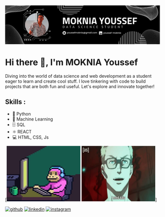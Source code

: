 ![Data Science Student ](https://github.com/YOUSSEF-MOKNIA/YOUSSEF-MOKNIA/blob/main/Github%20Banner.png)

# Hi there 👋, I'm MOKNIA Youssef
Diving into the world of data science and web development as a student eager to learn and create cool stuff. I love tinkering with code to build projects that are both fun and useful. Let's explore and innovate together!

## Skills :
* 🐍 Python
* 🤖 Machine Learning
* 🗄️ SQL
* ⚛️ REACT
* 💻 HTML, CSS, Js

[<img src='https://github.com/YOUSSEF-MOKNIA/YOUSSEF-MOKNIA/blob/main/giphy.webp' width='240' height='180'>
<img src='https://github.com/YOUSSEF-MOKNIA/YOUSSEF-MOKNIA/blob/main/giphy%20(1).webp' width='240' height='180'>]


[<img src='https://cdn.jsdelivr.net/npm/simple-icons@3.0.1/icons/github.svg' alt='github' height='40'>](https://github.com/YOUSSEF-MOKNIA)  [<img src='https://cdn.jsdelivr.net/npm/simple-icons@3.0.1/icons/linkedin.svg' alt='linkedin' height='40'>](https://www.linkedin.com/in/youssef-moknia/)  [<img src='https://cdn.jsdelivr.net/npm/simple-icons@3.0.1/icons/instagram.svg' alt='instagram' height='40'>](https://www.instagram.com/youssef_moknia/)  
